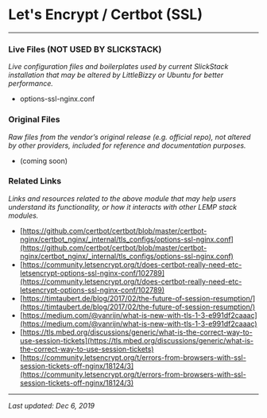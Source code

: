 # Let's Encrypt / Certbot (SSL)

----

### Live Files (NOT USED BY SLICKSTACK)

*Live configuration files and boilerplates used by current SlickStack installation that may be altered by LittleBizzy or Ubuntu for better performance.*

* options-ssl-nginx.conf

### Original Files

*Raw files from the vendor’s original release (e.g. official repo), not altered by other providers, included for reference and documentation purposes.*

* (coming soon)

### Related Links

*Links and resources related to the above module that may help users understand its functionality, or how it interacts with other LEMP stack modules.*

* [https://github.com/certbot/certbot/blob/master/certbot-nginx/certbot_nginx/_internal/tls_configs/options-ssl-nginx.conf](https://github.com/certbot/certbot/blob/master/certbot-nginx/certbot_nginx/_internal/tls_configs/options-ssl-nginx.conf)
* [https://community.letsencrypt.org/t/does-certbot-really-need-etc-letsencrypt-options-ssl-nginx-conf/102789](https://community.letsencrypt.org/t/does-certbot-really-need-etc-letsencrypt-options-ssl-nginx-conf/102789)
* [https://timtaubert.de/blog/2017/02/the-future-of-session-resumption/](https://timtaubert.de/blog/2017/02/the-future-of-session-resumption/)
* [https://medium.com/@vanrijn/what-is-new-with-tls-1-3-e991df2caaac](https://medium.com/@vanrijn/what-is-new-with-tls-1-3-e991df2caaac)
* [https://tls.mbed.org/discussions/generic/what-is-the-correct-way-to-use-session-tickets](https://tls.mbed.org/discussions/generic/what-is-the-correct-way-to-use-session-tickets)
* [https://community.letsencrypt.org/t/errors-from-browsers-with-ssl-session-tickets-off-nginx/18124/3](https://community.letsencrypt.org/t/errors-from-browsers-with-ssl-session-tickets-off-nginx/18124/3)

----

*Last updated: Dec 6, 2019*
